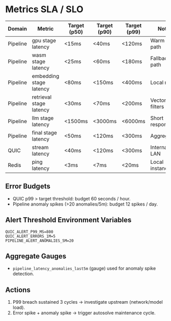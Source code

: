 # Metrics SLA / SLO

| Domain | Metric | Target (p50) | Target (p90) | Target (p99) | Notes |
|--------|--------|--------------|--------------|--------------|-------|
| Pipeline | gpu stage latency | <15ms | <40ms | <120ms | Warm GPU path |
| Pipeline | wasm stage latency | <25ms | <60ms | <180ms | Fallback path |
| Pipeline | embedding stage latency | <80ms | <150ms | <400ms | Local model |
| Pipeline | retrieval stage latency | <30ms | <70ms | <200ms | Vector + filters |
| Pipeline | llm stage latency | <1500ms | <3000ms | <6000ms | Short responses |
| Pipeline | final stage latency | <50ms | <120ms | <300ms | Aggregation |
| QUIC | stream latency | <40ms | <120ms | <300ms | Internal LAN |
| Redis | ping latency | <3ms | <7ms | <20ms | Local instance |

## Error Budgets
- QUIC p99 > target threshold: budget 60 seconds / hour.
- Pipeline anomaly spikes (>20 anomalies/5m): budget 12 spikes / day.

## Alert Threshold Environment Variables
```
QUIC_ALERT_P99_MS=800
QUIC_ALERT_ERRORS_1M=5
PIPELINE_ALERT_ANOMALIES_5M=20
```

## Aggregate Gauges
- `pipeline_latency_anomalies_last5m` (gauge) used for anomaly spike detection.

## Actions
1. P99 breach sustained 3 cycles -> investigate upstream (network/model load).
2. Error spike + anomaly spike -> trigger autosolve maintenance cycle.
